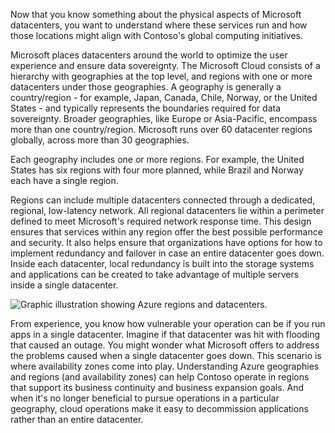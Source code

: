 Now that you know something about the physical aspects of Microsoft datacenters, you want to understand where these services run and how those locations might align with Contoso's global computing initiatives.

Microsoft places datacenters around the world to optimize the user experience and ensure data sovereignty. The Microsoft Cloud consists of a hierarchy with geographies at the top level, and regions with one or more datacenters under those geographies. A geography is generally a country/region - for example, Japan, Canada, Chile, Norway, or the United States - and typically represents the boundaries required for data sovereignty. Broader geographies, like Europe or Asia-Pacific, encompass more than one country/region. Microsoft runs over 60 datacenter regions globally, across more than 30 geographies.

Each geography includes one or more regions. For example, the United States has six regions with four more planned, while Brazil and Norway each have a single region.

Regions can include multiple datacenters connected through a dedicated, regional, low-latency network. All regional datacenters lie within a perimeter defined to meet Microsoft's required network response time. This design ensures that services within any region offer the best possible performance and security. It also helps ensure that organizations have options for how to implement redundancy and failover in case an entire datacenter goes down. Inside each datacenter, local redundancy is built into the storage systems and applications can be created to take advantage of multiple servers inside a single datacenter.

![Graphic illustration showing Azure regions and datacenters.](../media/regions-and-datacenters.png)

From experience, you know how vulnerable your operation can be if you run apps in a single datacenter. Imagine if that datacenter was hit with flooding that caused an outage. You might wonder what Microsoft offers to address the problems caused when a single datacenter goes down. This scenario is where availability zones come into play. Understanding Azure geographies and regions (and availability zones) can help Contoso operate in regions that support its business continuity and business expansion goals. And when it's no longer beneficial to pursue operations in a particular geography, cloud operations make it easy to decommission applications rather than an entire datacenter.
